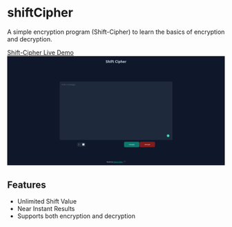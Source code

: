# shiftCipher

A simple encryption program (Shift-Cipher) to learn the basics of encryption and decryption.

[Shift-Cipher Live Demo](https://shonebinu.github.io/shiftCipher/)
![Shift-Cipher Webapp screenshot](demoLive.png)

## Features
- Unlimited Shift Value
- Near Instant Results
- Supports both encryption and decryption